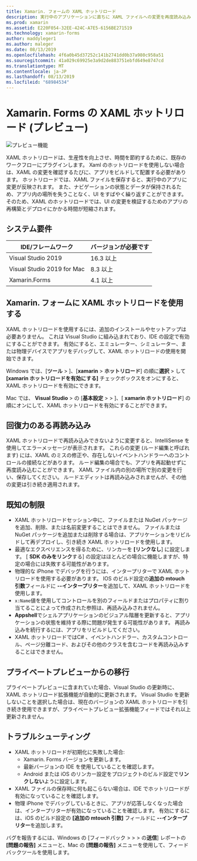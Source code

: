 ```yaml
---
title: Xamarin. フォームの XAML ホットリロード
description: 実行中のアプリケーションに直ちに XAML ファイルへの変更を再度読み込みます。そのため、XAML を変更するたびに Xamarin. Forms プロジェクトをビルドする必要はありません。
ms.prod: xamarin
ms.assetid: E220F054-32EE-424C-A7E5-6156BE271519
ms.technology: xamarin-forms
author: maddyleger1
ms.author: maleger
ms.date: 08/13/2019
ms.openlocfilehash: 4f6a0b45d37252c141b2741dd0b37a980c958a51
ms.sourcegitcommit: 41a029c69925e3a9d2de883751ebfd649e8747cd
ms.translationtype: MT
ms.contentlocale: ja-JP
ms.lasthandoff: 08/13/2019
ms.locfileid: "68984534"
---
```

# <a name="xaml-hot-reload-for-xamarinforms-preview"></a>Xamarin. Forms の XAML ホットリロード (プレビュー)

![プレビュー機能](~/media/shared/preview.png)

XAML ホットリロードは、生産性を向上させ、時間を節約するために、既存のワークフローにプラグインします。 Xaml のホットリロードを使用しない場合は、XAML の変更を確認するたびに、アプリをビルドして配置する必要があります。 ホットリロードでは、XAML ファイルを保存すると、実行中のアプリに変更が反映されます。 また、ナビゲーションの状態とデータが保持されるため、アプリ内の場所を失うことなく、UI をすばやく繰り返すことができます。 そのため、XAML のホットリロードでは、UI の変更を検証するためのアプリの再構築とデプロイにかかる時間が短縮されます。

## <a name="system-requirements"></a>システム要件

| IDE/フレームワーク | バージョンが必要です |
|------|------------------|
|Visual Studio 2019 | 16.3 以上
Visual Studio 2019 for Mac | 8.3 以上
Xamarin.Forms | 4.1 以上

## <a name="use-xaml-hot-reload-for-xamarinforms"></a>Xamarin. フォームに XAML ホットリロードを使用する

XAML ホットリロードを使用するには、追加のインストールやセットアップは必要ありません。 これは Visual Studio に組み込まれており、IDE の設定で有効にすることができます。 有効にすると、エミュレーター、シミュレーター、または物理デバイスでアプリをデバッグして、XAML ホットリロードの使用を開始できます。

Windows では、[**ツール** > ]、[**xamarin** > **ホットリロード**] の順に**選択** > して **[xamarin ホットリロードを有効にする]** チェックボックスをオンにすると、XAML ホットリロードを有効にできます。

Mac では、 **Visual Studio** > の [**基本設定** >  > ]、[ **xamarin ホットリロード**] の順にオンにして、XAML ホットリロードを有効にすることができます。

## <a name="resilient-reloading"></a>回復力のある再読み込み

XAML ホットリロードで再読み込みできないように変更すると、IntelliSense を使用してエラーメッセージが表示されます。 これらの変更 (ルード編集と呼ばれます) には、XAML のミスの修正や、存在しないイベントハンドラーへのコントロールの接続などがあります。 ルード編集の場合でも、アプリを再起動せずに再度読み込むことができます。 XAML ファイル内の別の場所で別の変更を行い、保存してください。 ルードエディットは再読み込みされませんが、その他の変更は引き続き適用されます。

## <a name="known-limitations"></a>既知の制限

- XAML ホットリロードセッション中に、ファイルまたは NuGet パッケージを追加、削除、または名前変更することはできません。 ファイルまたは NuGet パッケージを追加または削除する場合は、アプリケーションをリビルドして再デプロイし、引き続き XAML ホットリロードを使用します。
- 最適なエクスペリエンスを得るために、リンカーを **[リンクなし**] に設定します。 [ **SDK のみをリンク**する] の設定はほとんどの場合に機能しますが、特定の場合には失敗する可能性があります。
- 物理的な iPhone でデバッグを行うには、インタープリターで XAML ホットリロードを使用する必要があります。 IOS のビルド設定の**追加の mtouch 引数**フィールドに **--インタープリター**を追加して、XAML ホットリロードを使用します。
- `x:Name`値を使用してコントロールを別のフィールドまたはプロパティに割り当てることによって作成された参照は、再読み込みされません。
- **Appshell**でシェルアプリケーションのビジュアル階層を更新すると、アプリケーションの状態を維持する際に問題が発生する可能性があります。 再読み込みを続行するには、アプリをリビルドしてください。
- XAML ホットリロードではC# 、イベントハンドラー、カスタムコントロール、ページ分離コード、およびその他のクラスを含むコードを再読み込みすることはできません。

## <a name="migrate-from-the-private-preview"></a>プライベートプレビューからの移行

プライベートプレビューに含まれていた場合、Visual Studio の更新時に、XAML ホットリロード拡張機能が自動的に更新されます。 Visual Studio を更新しないことを選択した場合は、現在のバージョンの XAML ホットリロードを引き続き使用できますが、プライベートプレビュー拡張機能フィードではそれ以上更新されません。

## <a name="troubleshooting"></a>トラブルシューティング

- XAML ホットリロードが初期化に失敗した場合:
  - Xamarin. Forms バージョンを更新します。
  - 最新バージョンの IDE を使用していることを確認します。
  - Android または iOS のリンカー設定をプロジェクトのビルド設定で**リンクしない**ように設定します。
- XAML ファイルの保存時に何も起こらない場合は、IDE でホットリロードが有効になっていることを確認します。
- 物理 iPhone でデバッグしているときに、アプリが応答しなくなった場合は、インタープリターが有効になっていることを確認します。 有効にするには、iOS のビルド設定の **[追加の mtouch 引数]** フィールドに **--インタープリター**を追加します。

バグを報告するには、Windows の [フィードバック >  >  > の**送信**] レポートの **[問題の報告]** メニューと、Mac の **[問題の報告]** メニューを使用して、フィードバックツールを使用します。
